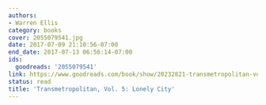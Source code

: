 ```yaml
---
authors:
- Warren Ellis
category: books
cover: 2055079541.jpg
date: 2017-07-09 21:10:56-07:00
end_date: 2017-07-13 06:56:14-07:00
ids:
  goodreads: '2055079541'
link: https://www.goodreads.com/book/show/20232821-transmetropolitan-vol-5
status: read
title: 'Transmetropolitan, Vol. 5: Lonely City'
---
```

